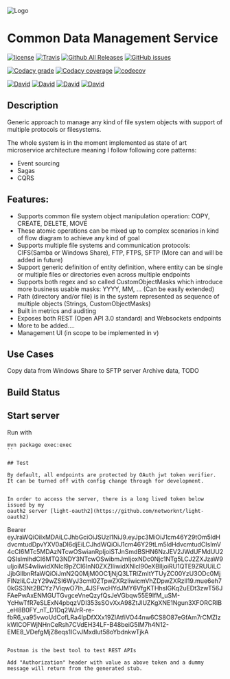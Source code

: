 ![Logo](https://github.com/prometheus-core/common-file-management-service/blob/master/docs/_images/prometheus-core-logo.png)


# Common Data Management Service

[![license](https://img.shields.io/github/license/prometheus-core/common-file-management-service.svg?style=plastic)](https://github.com/prometheus-core/common-file-management-service)
[![Travis](https://img.shields.io/travis/prometheus-core/common-file-management-service.svg?style=plastic)](https://travis-ci.org/prometheus-core/common-file-management-service/branches)
[![Github All Releases](https://img.shields.io/github/downloads/prometheus-core/common-file-management-service/total.svg?style=plastic)](https://github.com/prometheus-core/common-file-management-service)
[![GitHub issues](https://img.shields.io/github/issues/prometheus-core/common-file-management-service.svg?style=plastic)](https://github.com/prometheus-core/common-file-management-service)

[![Codacy grade](https://img.shields.io/codacy/grade/e7dc9ed202da4839aa73a8f4f5c65b38.svg?style=plastic)](https://app.codacy.com/app/archenroot/common-file-management-service)
[![Codacy coverage](https://img.shields.io/codacy/coverage/e7dc9ed202da4839aa73a8f4f5c65b38.svg?style=plastic)](https://app.codacy.com/app/archenroot/common-file-management-service)
[![codecov](https://codecov.io/gh/prometheus-core/common-file-management-service/branch/master/graph/badge.svg?style=plastic)](https://codecov.io/gh/prometheus-core/common-file-management-service/branch/master)

[![David](https://img.shields.io/david/prometheus-core/common-file-management-service.svg?style=plastic)](https://github.com/prometheus-core/common-file-management-service)
[![David](https://img.shields.io/david/dev/prometheus-core/common-file-management-service.svg?style=plastic)](https://github.com/prometheus-core/common-file-management-service)
[![David](https://img.shields.io/david/optional/prometheus-core/common-file-management-service.svg?style=plastic)](https://github.com/prometheus-core/common-file-management-service)
[![David](https://img.shields.io/david/peer/prometheus-core/common-file-management-service.svg?style=plastic)](https://github.com/prometheus-core/common-file-management-service)

## Description
Generic approach to manage any kind of file system objects with support of multiple protocols or filesystems.

The whole system is in the moment implemented as state of art microservice architecture meaning I follow following core patterns:
- Event sourcing
- Sagas
- CQRS

## Features:
- Supports common file system object manipulation operation: COPY, CREATE, DELETE, MOVE
- These atomic operations can be mixed up to complex scenarios in kind of flow diagram to achieve any kind of goal
- Supports multiple file systems and communication protocols: CIFS(Samba or Windows Share), FTP, FTPS, SFTP (More can and will be added in future)
- Support generic definition of entity definition, where entity can be single or multiple files or directories even across multiple endpoints
- Supports both regex and so called CustomObjectMasks which introduce more business usable masks: YYYY, MM, ... (Can be easily extended)
- Path (directory and/or file) is in the system represented as sequence of multiple objects (Strings, CustomObjectMasks)
- Built in metrics and auditing
- Exposes both REST (Open API 3.0 standard) and Websockets endpoints
- More to be added....
- Management UI (in scope to be implemented in v)
## Use Cases

Copy data from Windows Share to SFTP server
Archive data, TODO



## Build Status

[travis-home]: https://travis-ci.org/
[travis-msgpack-tools]: https://travis-ci.org/prometheus-core/common-file-management-service

[branch-master]: https://github.com/prometheus-core/common-file-management-service/tree/master

<!-- we use some deprecated HTML attributes here to get these stupid badges to line up properly -->
<!--
| Branch        |  [CI Build][travis-home]           | Coverage           |
| ------------- |:-------------:|:-------------:|
| [master] [branch-master]     | [![Build Status](https://travis-ci.org/prometheus-core/common-file-management-service.svg?branch=master)](https://travis-ci.org/prometheus-core/common-file-management-service) |  |
-->

## Start server

Run with

```
mvn package exec:exec
``

## Test

By default, all endpoints are protected by OAuth jwt token verifier. It can be turned off with config change through for development.


In order to access the server, there is a long lived token below issued by my
oauth2 server [light-oauth2](https://github.com/networknt/light-oauth2)

```
Bearer eyJraWQiOiIxMDAiLCJhbGciOiJSUzI1NiJ9.eyJpc3MiOiJ1cm46Y29tOm5ldHdvcmtudDpvYXV0aDI6djEiLCJhdWQiOiJ1cm46Y29tLm5ldHdvcmtudCIsImV4cCI6MTc5MDAzNTcwOSwianRpIjoiSTJnSmdBSHN6NzJEV2JWdUFMdUU2QSIsImlhdCI6MTQ3NDY3NTcwOSwibmJmIjoxNDc0Njc1NTg5LCJ2ZXJzaW9uIjoiMS4wIiwidXNlcl9pZCI6InN0ZXZlIiwidXNlcl90eXBlIjoiRU1QTE9ZRUUiLCJjbGllbnRfaWQiOiJmN2Q0MjM0OC1jNjQ3LTRlZmItYTUyZC00YzU3ODc0MjFlNzIiLCJzY29wZSI6WyJ3cml0ZTpwZXRzIiwicmVhZDpwZXRzIl19.mue6eh70kGS3Nt2BCYz7ViqwO7lh_4JSFwcHYdJMY6VfgKTHhsIGKq2uEDt3zwT56JFAePwAxENMGUTGvgceVneQzyfQsJeVGbqw55E9IfM_uSM-YcHwTfR7eSLExN4pbqzVDI353sSOvXxA98ZtJlUZKgXNE1Ngun3XFORCRIB_eH8B0FY_nT_D1Dq2WJrR-re-fbR6_va95vwoUdCofLRa4IpDfXXx19ZlAtfiVO44nw6CS8O87eGfAm7rCMZIzkWlCOFWjNHnCeRsh7CVdEH34LF-B48beiG5lM7h4N12-EME8_VDefgMjZ8eqs1ICvJMxdIut58oYbdnkwTjkA
```

Postman is the best tool to test REST APIs

Add "Authorization" header with value as above token and a dummy message will return from the generated stub.


